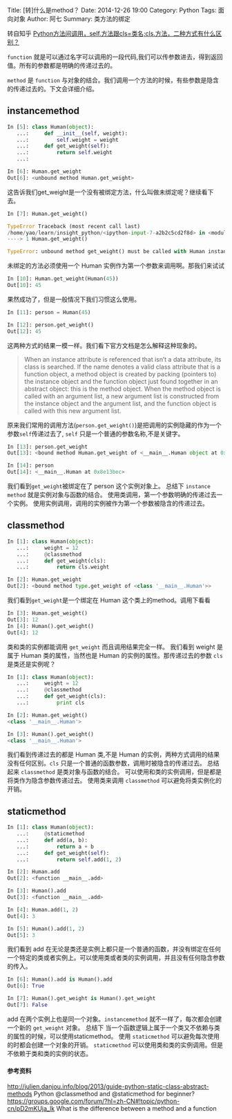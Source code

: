 Title: [转]什么是method？
Date: 2014-12-26 19:00
Category: Python
Tags: 面向对象
Author: 阿七
Summary: 类方法的绑定

转自知乎 [Python方法间调用，self.方法跟cls=类名;cls.方法，二种方式有什么区别？](http://www.zhihu.com/question/22869546)

`function` 就是可以通过名字可以调用的一段代码,我们可以传参数进去，得到返回值。所有的参数都是明确的传递过去的。

`method` 是 `function` 与对象的结合。我们调用一个方法的时候，有些参数是隐含的传递过去的。下文会详细介绍。

## instancemethod

```python
In [5]: class Human(object):
   ...:     def __init__(self, weight):
   ...:         self.weight = weight
   ...:     def get_weight(self):
   ...:         return self.weight
   ...:     

In [6]: Human.get_weight
Out[6]: <unbound method Human.get_weight>
```
这告诉我们get_weight是一个没有被绑定方法，什么叫做未绑定呢？继续看下去。
```python
In [7]: Human.get_weight()

TypeError Traceback (most recent call last)
/home/yao/learn/insight_python/<ipython-input-7-a2b2c5cd2f8d> in <module>()
----> 1 Human.get_weight()

TypeError: unbound method get_weight() must be called with Human instance as first argument (got nothing instead)
```
未绑定的方法必须使用一个 Human 实例作为第一个参数来调用啊。那我们来试试
```python
In [10]: Human.get_weight(Human(45))
Out[10]: 45
```
果然成功了，但是一般情况下我们习惯这么使用。
```python
In [11]: person = Human(45)

In [12]: person.get_weight()
Out[12]: 45
```
这两种方式的结果一模一样。我们看下官方文档是怎么解释这种现象的。

>When an instance attribute is referenced that isn’t a data attribute, its class is searched. 
If the name denotes a valid class attribute that is a function object, a method object is 
created by packing (pointers to) the instance object and the function object just found together
in an abstract object: this is the method object. When the method object is called with an 
argument list, a new argument list is constructed from the instance object and the argument list, 
>and the function object is called with this new argument list.

原来我们常用的调用方法(`person.get_weight()`)是把调用的实例隐藏的作为一个参数`self`传递过去了, `self` 只是一个普通的参数名称,不是关键字。
```python
In [13]: person.get_weight
Out[13]: <bound method Human.get_weight of <__main__.Human object at 0x8e13bec>>

In [14]: person
Out[14]: <__main__.Human at 0x8e13bec>
```
我们看到`get_weight`被绑定在了 person 这个实例对象上。
总结下
`instance method` 就是实例对象与函数的结合。
使用类调用，第一个参数明确的传递过去一个实例。
使用实例调用，调用的实例被作为第一个参数被隐含的传递过去。

## classmethod

```python
In [1]: class Human(object):
   ...:     weight = 12
   ...:     @classmethod
   ...:     def get_weight(cls):
   ...:         return cls.weight

In [2]: Human.get_weight
Out[2]: <bound method type.get_weight of <class '__main__.Human'>>
```
我们看到`get_weight`是一个绑定在 Human 这个类上的method。调用下看看
```python
In [3]: Human.get_weight()
Out[3]: 12
In [4]: Human().get_weight()
Out[4]: 12
```
类和类的实例都能调用 `get_weight` 而且调用结果完全一样。
我们看到 weight 是属于 Human 类的属性，当然也是 Human 的实例的属性。那传递过去的参数 `cls` 是类还是实例呢？
```python
In [1]: class Human(object):
   ...:     weight = 12
   ...:     @classmethod
   ...:     def get_weight(cls):
   ...:         print cls 

In [2]: Human.get_weight()
<class '__main__.Human'>

In [3]: Human().get_weight()
<class '__main__.Human'>
```
我们看到传递过去的都是 Human 类,不是 Human 的实例，两种方式调用的结果没有任何区别。`cls` 只是一个普通的函数参数，调用时被隐含的传递过去。
总结起来
`classmethod` 是类对象与函数的结合。
可以使用和类的实例调用，但是都是将类作为隐含参数传递过去。
使用类来调用 `classmethod` 可以避免将类实例化的开销。

## staticmethod

```python
In [1]: class Human(object):
   ...:     @staticmethod
   ...:     def add(a, b):
   ...:         return a + b
   ...:     def get_weight(self):
   ...:         return self.add(1, 2)

In [2]: Human.add
Out[2]: <function __main__.add>

In [3]: Human().add
Out[3]: <function __main__.add>

In [4]: Human.add(1, 2)
Out[4]: 3

In [5]: Human().add(1, 2)
Out[5]: 3
```
我们看到 add 在无论是类还是实例上都只是一个普通的函数，并没有绑定在任何一个特定的类或者实例上。可以使用类或者类的实例调用，并且没有任何隐含参数的传入。
```python
In [6]: Human().add is Human().add
Out[6]: True

In [7]: Human().get_weight is Human().get_weight
Out[7]: False
```
add 在两个实例上也是同一个对象。`instancemethod` 就不一样了，每次都会创建一个新的 `get_weight` 对象。
总结下
当一个函数逻辑上属于一个类又不依赖与类的属性的时候，可以使用staticmethod。
使用 `staticmethod` 可以避免每次使用的时都会创建一个对象的开销。
`staticmethod` 可以使用类和类的实例调用。但是不依赖于类和类的实例的状态。

#### 参考资料
http://julien.danjou.info/blog/2013/guide-python-static-class-abstract-methods
Python @classmethod and @staticmethod for beginner?
https://groups.google.com/forum/?hl=zh-CN#!topic/python-cn/pD2mKUja_lk
What is the difference between a method and a function
